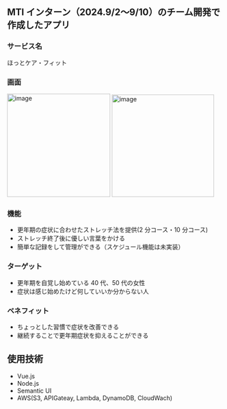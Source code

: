 ## MTI インターン（2024.9/2〜9/10）のチーム開発で作成したアプリ

### サービス名

ほっとケア・フィット

### 画面
<img width="241" alt="image" src="https://github.com/user-attachments/assets/eb63f9dc-a55c-466f-82c4-d9f03252ccb8">
<img width="239" alt="image" src="https://github.com/user-attachments/assets/5163d21c-ae3d-487a-8d3c-ecebd12cf0c3">

### 機能

- 更年期の症状に合わせたストレッチ法を提供(2 分コース・10 分コース)
- ストレッチ終了後に優しい言葉をかける
- 簡単な記録をして管理ができる（スケジュール機能は未実装）

### ターゲット

- 更年期を自覚し始めている 40 代、50 代の女性
- 症状は感じ始めたけど何していいか分からない人

### ベネフィット

- ちょっとした習慣で症状を改善できる
- 継続することで更年期症状を抑えることができる

## 使用技術

- Vue.js
- Node.js
- Semantic UI
- AWS(S3, APIGateay, Lambda, DynamoDB, CloudWach)

